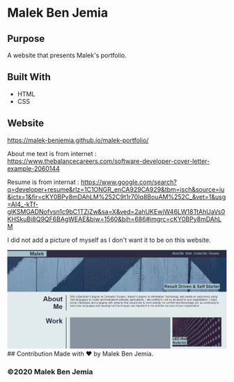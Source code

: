 # Malek Ben Jemia

## Purpose
A website that presents Malek's portfolio. 

## Built With
* HTML
* CSS

## Website
https://malek-benjemia.github.io/malek-portfolio/

About me text is from internet : https://www.thebalancecareers.com/software-developer-cover-letter-example-2060144

Resume is from internat : https://www.google.com/search?q=developer+resume&rlz=1C1ONGR_enCA929CA929&tbm=isch&source=iu&ictx=1&fir=cKY0BPy8mDAhLM%252C9t1r70Iq8BouAM%252C_&vet=1&usg=AI4_-kTf-glKSMGADNofvsn1c9bC1TZjZw&sa=X&ved=2ahUKEwjW46LW18TtAhUaVs0KHSkuBi8Q9QF6BAgWEAE&biw=1560&bih=686#imgrc=cKY0BPy8mDAhLM

I did not add a picture of myself as I don't want it to be on this website.

<img src="./assets/images/website.png" alt="malek portfolio" />
## Contribution
Made with ❤️ by Malek Ben Jemia.

### ©️2020 Malek Ben Jemia